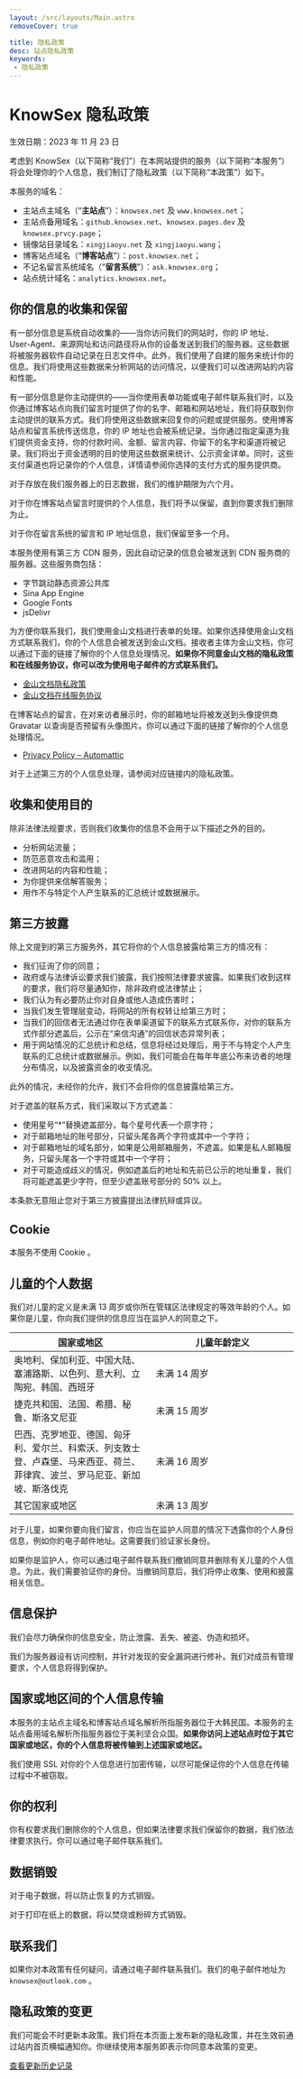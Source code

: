 ```yaml
---
layout: /src/layouts/Main.astro
removeCover: true

title: 隐私政策
desc: 站点隐私政策
keywords: 
 - 隐私政策
---
```


# KnowSex 隐私政策

生效日期：2023 年 11 月 23 日

考虑到 KnowSex（以下简称“我们”）在本网站提供的服务（以下简称“本服务”）将会处理你的个人信息，我们制订了隐私政策（以下简称“本政策”）如下。

本服务的域名：

- 主站点主域名（“**主站点**”）：`knowsex.net` 及 `www.knowsex.net`；
- 主站点备用域名：`github.knowsex.net`、`knowsex.pages.dev` 及 `knowsex.prvcy.page`；
- 镜像站目录域名：`xingjiaoyu.net` 及 `xingjiaoyu.wang`；
- 博客站点域名（“**博客站点**”）：`post.knowsex.net`；
- 不记名留言系统域名（“**留言系统**”）：`ask.knowsex.org`；
- 站点统计域名：`analytics.knowsex.net`。

## 你的信息的收集和保留

有一部分信息是系统自动收集的——当你访问我们的网站时，你的 IP 地址、User-Agent、来源网址和访问路径将从你的设备发送到我们的服务器。这些数据将被服务器软件自动记录在日志文件中。此外，我们使用了自建的服务来统计你的信息。我们将使用这些数据来分析网站的访问情况，以便我们可以改进网站的内容和性能。

有一部分信息是你主动提供的——当你使用表单功能或电子邮件联系我们时，以及你通过博客站点向我们留言时提供了你的名字、邮箱和网站地址，我们将获取到你主动提供的联系方式。我们将使用这些数据来回复你的问题或提供服务。使用博客站点和留言系统传送信息，你的 IP 地址也会被系统记录。当你通过指定渠道为我们提供资金支持，你的付款时间、金额、留言内容、你留下的名字和渠道将被记录。我们将出于资金透明的目的使用这些数据来统计、公示资金详单。同时，这些支付渠道也将记录你的个人信息，详情请参阅你选择的支付方式的服务提供商。

对于存放在我们服务器上的日志数据，我们的维护期限为六个月。

对于你在博客站点留言时提供的个人信息，我们将予以保留，直到你要求我们删除为止。

对于你在留言系统的留言和 IP 地址信息，我们保留至多一个月。

本服务使用有第三方 CDN 服务，因此自动记录的信息会被发送到 CDN 服务商的服务器。这些服务商包括：

- 字节跳动静态资源公共库
- Sina App Engine
- Google Fonts
- jsDelivr

为方便你联系我们，我们使用金山文档进行表单的处理。如果你选择使用金山文档方式联系我们，你的个人信息会被发送到金山文档。接收者主体为金山文档，你可以通过下面的链接了解你的个人信息处理情况。**如果你不同意金山文档的隐私政策和在线服务协议，你可以改为使用电子邮件的方式联系我们。**

- [金山文档隐私政策](https://www.kdocs.cn/privacy/protect)
- [金山文档在线服务协议](https://www.kdocs.cn/privacy/account)

在博客站点的留言，在对来访者展示时，你的邮箱地址将被发送到头像提供商 Gravatar 以查询是否预留有头像图片。你可以通过下面的链接了解你的个人信息处理情况。

- [Privacy Policy – Automattic](https://automattic.com/privacy/)

对于上述第三方的个人信息处理，请参阅对应链接内的隐私政策。

## 收集和使用目的

除非法律法规要求，否则我们收集你的信息不会用于以下描述之外的目的。

- 分析网站流量；
- 防范恶意攻击和滥用；
- 改进网站的内容和性能；
- 为你提供来信解答服务；
- 用作不与特定个人产生联系的汇总统计或数据展示。

## 第三方披露

除上文提到的第三方服务外，其它将你的个人信息披露给第三方的情况有：

- 我们征询了你的同意；
- 政府或与法律诉讼要求我们披露，我们按照法律要求披露。如果我们收到这样的要求，我们将尽量通知你，除非政府或法律禁止；
- 我们认为有必要防止你对自身或他人造成伤害时；
- 当我们发生管理层变动，将网站的所有权转让给第三方时；
- 当我们的回信者无法通过你在表单渠道留下的联系方式联系你，对你的联系方式作部分遮盖后，公示在“来信沟通”的回信状态异常列表；
- 用于网站情况的汇总统计和总结，信息将经过处理后，用于不与特定个人产生联系的汇总统计或数据展示。例如，我们可能会在每年年底公布来访者的地理分布情况，以及披露资金的收支情况。

此外的情况，未经你的允许，我们不会将你的信息披露给第三方。

对于遮盖的联系方式，我们采取以下方式遮盖：

- 使用星号“*”替换遮盖部分，每个星号代表一个原字符；
- 对于邮箱地址的账号部分，只留头尾各两个字符或其中一个字符；
- 对于邮箱地址的域名部分，如果是公用邮箱服务，不遮盖。如果是私人邮箱服务，只留头尾各一个字符或其中一个字符；
- 对于可能造成歧义的情况，例如遮盖后的地址和先前已公示的地址重复，我们将可能遮盖更少字符，但至少遮盖账号部分的 50% 以上。

本条款无意阻止您对于第三方披露提出法律抗辩或异议。

## Cookie

本服务不使用 Cookie 。

## 儿童的个人数据

我们对儿童的定义是未满 13 周岁或你所在管辖区法律规定的等效年龄的个人。如果你是儿童，你向我们提供的信息应当在监护人的同意之下。

<!-- 这是以下代码表格的文字版本，便于阅读。

未满 14 周岁：奥地利、保加利亚、中国大陆、塞浦路斯、以色列、意大利、立陶宛、韩国、西班牙；
未满 15 周岁：捷克共和国、法国、希腊、秘鲁、斯洛文尼亚；
未满 16 周岁：巴西、克罗地亚、德国、匈牙利、爱尔兰、科索沃、列支敦士登、卢森堡、马来西亚、荷兰、菲律宾、波兰、罗马尼亚、新加坡、斯洛伐克；
未满 13 周岁：其它国家或地区。

-->

<table class="table">
    <thead>
    <tr>
    <th style="width:50%">国家或地区</th>
    <th>儿童年龄定义</th>
    </tr>
    </thead>
    <tbody>
    <tr>
    <td>奥地利、保加利亚、中国大陆、塞浦路斯、以色列、意大利、立陶宛、韩国、西班牙</td>
    <td>未满 14 周岁</td>
    </tr>
    <tr>
    <td>捷克共和国、法国、希腊、秘鲁、斯洛文尼亚</td>
    <td>未满 15 周岁</td>
    </tr>
    <tr>
    <td>巴西、克罗地亚、德国、匈牙利、爱尔兰、科索沃、列支敦士登、卢森堡、马来西亚、荷兰、菲律宾、波兰、罗马尼亚、新加坡、斯洛伐克</td>
    <td>未满 16 周岁</td>
    </tr>
    <tr>
    <td>其它国家或地区</td>
    <td>未满 13 周岁</td>
    </tr>
    </tbody>
</table>

对于儿童，如果你要向我们留言，你应当在监护人同意的情况下透露你的个人身份信息，例如你的电子邮件地址。这需要我们验证家长身份。

如果你是监护人，你可以通过电子邮件联系我们撤销同意并删除有关儿童的个人信息。为此，我们需要验证你的身份。当撤销同意后，我们将停止收集、使用和披露相关信息。

## 信息保护

我们会尽力确保你的信息安全，防止泄露、丢失、被盗、伪造和损坏。

我们为服务器设有访问控制，并针对发现的安全漏洞进行修补。我们对成员有管理要求，个人信息将得到保护。

## 国家或地区间的个人信息传输

本服务的主站点主域名和博客站点域名解析所指服务器位于大韩民国。本服务的主站点备用域名解析所指服务器位于美利坚合众国。**如果你访问上述站点时位于其它国家或地区，你的个人信息将被传输到上述国家或地区。**

我们使用 SSL 对你的个人信息进行加密传输，以尽可能保证你的个人信息在传输过程中不被窃取。

## 你的权利

你有权要求我们删除你的个人信息，但如果法律要求我们保留你的数据，我们依法律要求执行。你可以通过电子邮件联系我们。

## 数据销毁

对于电子数据，将以防止恢复的方式销毁。

对于打印在纸上的数据，将以焚烧或粉碎方式销毁。


## 联系我们

如果你对本政策有任何疑问，请通过电子邮件联系我们。我们的电子邮件地址为 `knowsex@outlook.com` 。

## 隐私政策的变更

我们可能会不时更新本政策。我们将在本页面上发布新的隐私政策，并在生效前通过站内首页横幅通知你。你继续使用本服务即表示你同意本政策的变更。

[查看更新历史记录](https://github.com/knowsex/knowsex.github.io/commits/main/privacy_policy.md)
